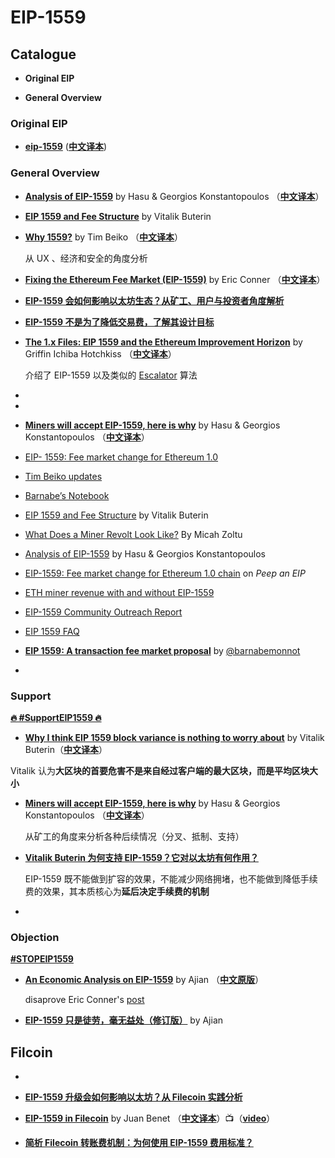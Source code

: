 # EIP-1559

## Catalogue

- **Original EIP**

- **General Overview**

### Original EIP

- [**eip-1559**](https://github.com/ethereum/EIPs/blob/master/EIPS/eip-1559.md) ([**中文译本**](https://github.com/Whisker17/EIPsThings/blob/main/eip1559/translations/eip-1559.md))

### General Overview

- [**Analysis of EIP-1559**](https://insights.deribit.com/market-research/analysis-of-eip-1559/) by Hasu & Georgios Konstantopoulos （[**中文译本**](https://insights.deribit.com/%e5%b8%82%e5%9c%ba%e7%a0%94%e7%a9%b6/analysis-of-eip-1559/?lang=zh-hans)）

- [**EIP 1559 and Fee Structure**](https://vitalik.ca/files/misc_files/EIP_1559_Fee_Structure.pdf) by Vitalik Buterin

- [**Why 1559?**](https://hackmd.io/@timbeiko/why-1559) by Tim Beiko （[**中文译本**](https://www.chainnews.com/articles/315805500956.htm)）

  从 UX 、经济和安全的角度分析

- [**Fixing the Ethereum Fee Market (EIP-1559)**](https://medium.com/@eric.conner/fixing-the-ethereum-fee-market-eip-1559-9109f1c1814b) by Eric Conner （[**中文译本**](https://mp.weixin.qq.com/s?__biz=MzU2MDE2MDU3Mg==&mid=2247490369&idx=1&sn=7b8fc29d28f280c61cbfd141bfb06ef1&chksm=fc0d1112cb7a9804ba4aca45937749249ad3eec6471c784c682e218a7122b75fc3fb73014206&scene=0&xtrack=1&key=eeca034c219d0a571f81786cf296b6dc25c46da189733244103f42e18ae1ef57984b03b067f15ebd9cd31c10d8aaf9e98b97016ccc6539ce169456504aa375cc7f70496421993b1f6dcab53727961064&ascene=1&uin=Mjc4MjA1NTcyNA%3D%3D&devicetype=Windows+10&version=62060728&lang=zh_CN&pass_ticket=pYEKfrMkmqOcF0GSjqU%2FC6jXgHE93dNtFrBLEYvkL2sL2unIvs%2Fegpn9YrOVaf%2Bi)）

- [**EIP-1559 会如何影响以太坊生态？从矿工、用户与投资者角度解析**](https://www.chainnews.com/articles/961745450113.htm)

- [**EIP-1559 不是为了降低交易费，了解其设计目标**](https://www.chainnews.com/articles/572319673792.htm)

- [**The 1.x Files: EIP 1559 and the Ethereum Improvement Horizon**](https://blog.ethereum.org/2020/06/16/eth1x-1559/) by Griffin Ichiba Hotchkiss （[**中文译本**](https://www.chainnews.com/articles/707812430725.htm)）

  介绍了 EIP-1559 以及类似的 [Escalator](https://agoric.com/papers/incentive-engineering-for-computational-resource-management/full-text/) 算法

- 



- 



- [**Miners will accept EIP-1559, here is why**](https://insights.deribit.com/market-research/miners-will-accept-eip-1559-here-is-why/) by Hasu & Georgios Konstantopoulos （[**中文译本**](https://www.chainnews.com/articles/470979610584.htm)）

  

- [EIP- 1559: Fee market change for Ethereum 1.0](https://github.com/ethereum/EIPs/blob/master/EIPS/eip-1559.md)

- [Tim Beiko updates](https://hackmd.io/@timbeiko/1559-updates)

- [Barnabe’s Notebook](https://github.com/barnabemonnot/abm1559/tree/master/notebooks)

- [EIP 1559 and Fee Structure](https://vitalik.ca/files/misc_files/EIP_1559_Fee_Structure.pdf) by Vitalik Buterin

- [What Does a Miner Revolt Look Like?](https://micah-zoltu.medium.com/what-does-a-miner-revolt-look-like-a99216fe270e) By Micah Zoltu

- [Analysis of EIP-1559](https://insights.deribit.com/market-research/analysis-of-eip-1559/) by Hasu & Georgios Konstantopoulos

- [EIP-1559: Fee market change for Ethereum 1.0 chain](https://youtu.be/ZbSKo_x9RvU) on *Peep an EIP*

- [ETH miner revenue with and without EIP-1559](https://docs.google.com/spreadsheets/d/1nkSPk12XvwRGZ73J9ajQX3ue8PY02CAyuJuygcX7bY4/edit#gid=0)

- [EIP-1559 Community Outreach Report](https://medium.com/ethereum-cat-herders/eip-1559-community-outreach-report-aa18be0666b5)

- [EIP 1559 FAQ](https://notes.ethereum.org/Wjr1SnW-QaST7phX9C5wkg?view)

- [**EIP 1559: A transaction fee market proposal**](https://github.com/ethereum/rig/blob/9de2ecbba130fba13011eca2b229979b0adcba52/eip1559/eip1559.ipynb) by [@barnabemonnot](https://twitter.com/barnabemonnot) 

- 





### Support

[**🔥 #SupportEIP1559 🔥**](https://supporteip1559.org/)

-  [**Why I think EIP 1559 block variance is nothing to worry about**](https://notes.ethereum.org/@vbuterin/eip_1559_spikes) by Vitalik Buterin（[**中文译本**](https://www.chainnews.com/articles/918560810422.htm)）

  Vitalik 认为**大区块的首要危害不是来自经过客户端的最大区块，而是平均区块大小**

- [**Miners will accept EIP-1559, here is why**](https://insights.deribit.com/market-research/miners-will-accept-eip-1559-here-is-why/) by Hasu & Georgios Konstantopoulos （[**中文译本**](https://www.chainnews.com/articles/470979610584.htm)）

  从矿工的角度来分析各种后续情况（分叉、抵制、支持）

- [**Vitalik Buterin 为何支持 EIP-1559？它对以太坊有何作用？**](https://www.chainnews.com/articles/692243760823.htm)

  EIP-1559 既不能做到扩容的效果，不能减少网络拥堵，也不能做到降低手续费的效果，其本质核心为**延后决定手续费的机制**

- 

### Objection

[**#STOPEIP1559**](https://stopeip1559.org/)

- [**An Economic Analysis on EIP-1559**](https://medium.com/@hongji/an-economic-analysis-on-eip-1559-fe72cd332d4f) by Ajian （[**中文原版**](https://ethfans.org/posts/anti-eric-conner-and-eip-1599)）

  disaprove Eric Conner's [post](https://medium.com/@eric.conner/fixing-the-ethereum-fee-market-eip-1559-9109f1c1814b)

- [**EIP-1559 只是徒劳，毫无益处（修订版）**](https://ethfans.org/zengmi/articles/38066) by Ajian 





## Filcoin

- 

- [**EIP-1559 升级会如何影响以太坊？从 Filecoin 实践分析**](https://www.chainnews.com/articles/960694152021.htm)

- [**EIP-1559 in Filecoin**](https://filecoin.io/blog/posts/eip-1559-in-filecoin/) by Juan Benet  （[**中文译本**](https://www.chainnews.com/articles/229752418431.htm)）📺（[**video**](https://www.youtube.com/watch?v=ABhyJXxTnJY&feature=youtu.be)）
- [**简析 Filecoin 转账费机制：为何使用 EIP-1559 费用标准？**](https://www.chainnews.com/articles/801683412744.htm)